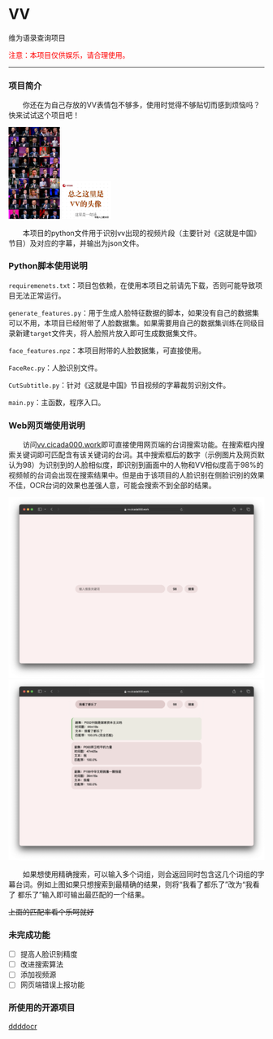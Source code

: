 # VV

维为语录查询项目

<span style="color: red">注意：本项目仅供娱乐，请合理使用。</span>

-----

### 项目简介

&emsp;&emsp;你还在为自己存放的VV表情包不够多，使用时觉得不够贴切而感到烦恼吗？快来试试这个项目吧！

<img src="VVs.png" style="width:20%;"><img src="VV_meme_template.png" style="width:20%;">

&emsp;&emsp;本项目的python文件用于识别vv出现的视频片段（主要针对《这就是中国》节目）及对应的字幕，并输出为json文件。

### Python脚本使用说明

`requiremenets.txt`：项目包依赖，在使用本项目之前请先下载，否则可能导致项目无法正常运行。

`generate_features.py`：用于生成人脸特征数据的脚本，如果没有自己的数据集可以不用，本项目已经附带了人脸数据集。如果需要用自己的数据集训练在同级目录新建`target`文件夹，将人脸照片放入即可生成数据集文件。

`face_features.npz`：本项目附带的人脸数据集，可直接使用。

`FaceRec.py`：人脸识别文件。

`CutSubtitle.py`：针对《这就是中国》节目视频的字幕裁剪识别文件。

`main.py`：主函数，程序入口。

### Web网页端使用说明

&emsp;&emsp;访问[vv.cicada000.work](https://vv.cicada000.work/)即可直接使用网页端的台词搜索功能。在搜索框内搜索关键词即可匹配含有该关键词的台词。其中搜索框后的数字（示例图片及网页默认为98）为识别到的人脸相似度，即识别到画面中的人物和VV相似度高于98%的视频帧的台词会出现在搜索结果中。但是由于该项目的人脸识别在侧脸识别的效果不佳，OCR台词的效果也差强人意，可能会搜索不到全部的结果。

<center><img src="web_index.png" style="max-height:3000px"></center>

<center><img src="search_result.png" style="max-height:3000px"></center>

&emsp;&emsp;如果想使用精确搜索，可以输入多个词组，则会返回同时包含这几个词组的字幕台词。例如上图如果只想搜索到最精确的结果，则将“我看了都乐了”改为“我看了 都乐了”输入即可输出最匹配的一个结果。

~~上面的匹配率看个乐呵就好~~

### 未完成功能

- [ ] 提高人脸识别精度
- [ ] 改进搜索算法
- [ ] 添加视频源
- [ ] 网页端错误上报功能

### 所使用的开源项目

[ddddocr](https://github.com/sml2h3/ddddocr)
